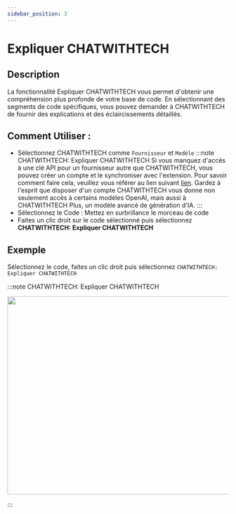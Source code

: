 ```yaml
---
sidebar_position: 3
---
```


# Expliquer CHATWITHTECH

## Description
La fonctionnalité Expliquer CHATWITHTECH vous permet d'obtenir une compréhension plus profonde de votre base de code. En sélectionnant des segments de code spécifiques, vous pouvez demander à CHATWITHTECH de fournir des explications et des éclaircissements détaillés.

## Comment Utiliser :
- Sélectionnez CHATWITHTECH comme `Fournisseur` et `Modèle`
:::note CHATWITHTECH: Expliquer CHATWITHTECH
Si vous manquez d'accès à une clé API pour un fournisseur autre que CHATWITHTECH, vous pouvez créer un compte et le synchroniser avec l'extension. Pour savoir comment faire cela, veuillez vous référer au lien suivant [lien](https://intercom.help/CHATWITHTECH/fr/articles/8699317-connect-with-CHATWITHTECH-new-extension). Gardez à l'esprit que disposer d'un compte CHATWITHTECH vous donne non seulement accès à certains modèles OpenAI, mais aussi à CHATWITHTECH Plus, un modèle avancé de génération d'IA.
:::
- Sélectionnez le Code : Mettez en surbrillance le morceau de code
- Faites un clic droit sur le code sélectionné puis sélectionnez **CHATWITHTECH: Expliquer CHATWITHTECH**

## Exemple
Sélectionnez le code, faites un clic droit puis sélectionnez `CHATWITHTECH: Expliquer CHATWITHTECH`

:::note CHATWITHTECH: Expliquer CHATWITHTECH
<p align="center">
  <img width="700" height="450" src="https://github.com/davila7/code-gpt-docs/assets/37567214/028b1e5e-3631-460c-9b89-2307d4aa4568" />
</p>
:::

